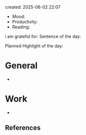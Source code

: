 

created: 2025-06-02 22:07

- Mood:
- Productivity:
- Reading:

i am grateful for:
Sentence of the day:

Planned Highlight of the day:

# General

- 


# Work

-  







## References
